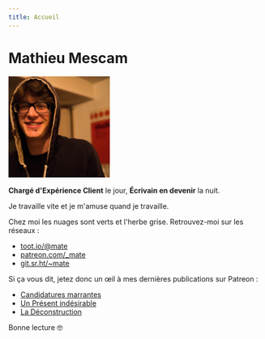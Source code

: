 ```yaml
---
title: Accueil
---
```

# Mathieu Mescam

![Photo de profil de Mathieu Mescam](https://github.com/spinning-fantasies/test-website-repo-3796/blob/main/images/profile.jpg?raw=true)

**Chargé d'Expérience Client** le jour, **Écrivain en devenir** la nuit. 

Je travaille vite et je m'amuse quand je travaille.

Chez moi les nuages sont verts et l'herbe grise. Retrouvez-moi sur les réseaux : 
- [toot.io/@mate](https://toot.io/@mate)
- [patreon.com/_mate](https://www.patreon.com/_mate)
- [git.sr.ht/~mate](https://git.sr.ht/~mate)

Si ça vous dit, jetez donc un œil à mes dernières publications sur Patreon :

- [Candidatures marrantes](https://www.patreon.com/posts/candidatures-82860571)
- [Un Présent indésirable](https://www.patreon.com/posts/un-present-82692647)
- [La Déconstruction](https://www.patreon.com/posts/la-82861438)

Bonne lecture 🤓

<script type="text/javascript">window.$crisp=[];window.CRISP_WEBSITE_ID="cdd2c786-b5e8-4f3e-ba30-65822da6b355";(function(){d=document;s=d.createElement("script");s.src="https://client.crisp.chat/l.js";s.async=1;d.getElementsByTagName("head")[0].appendChild(s);})();</script>